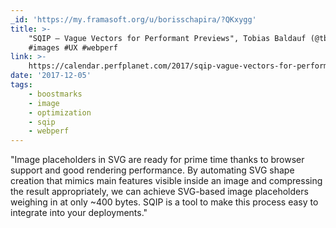 ```yaml
---
_id: 'https://my.framasoft.org/u/borisschapira/?QKxygg'
title: >-
    "SQIP – Vague Vectors for Performant Previews", Tobias Baldauf (@tbalfauf)
    #images #UX #webperf
link: >-
    https://calendar.perfplanet.com/2017/sqip-vague-vectors-for-performant-previews/
date: '2017-12-05'
tags:
    - boostmarks
    - image
    - optimization
    - sqip
    - webperf
---
```


<div class="markdown"><p>&quot;Image placeholders in SVG are ready for prime time thanks to browser support and good rendering performance. By automating SVG shape creation that mimics main features visible inside an image and compressing the result appropriately, we can achieve SVG-based image placeholders weighing in at only ~400 bytes. SQIP is a tool to make this process easy to integrate into your deployments.&quot;
</p></div>
